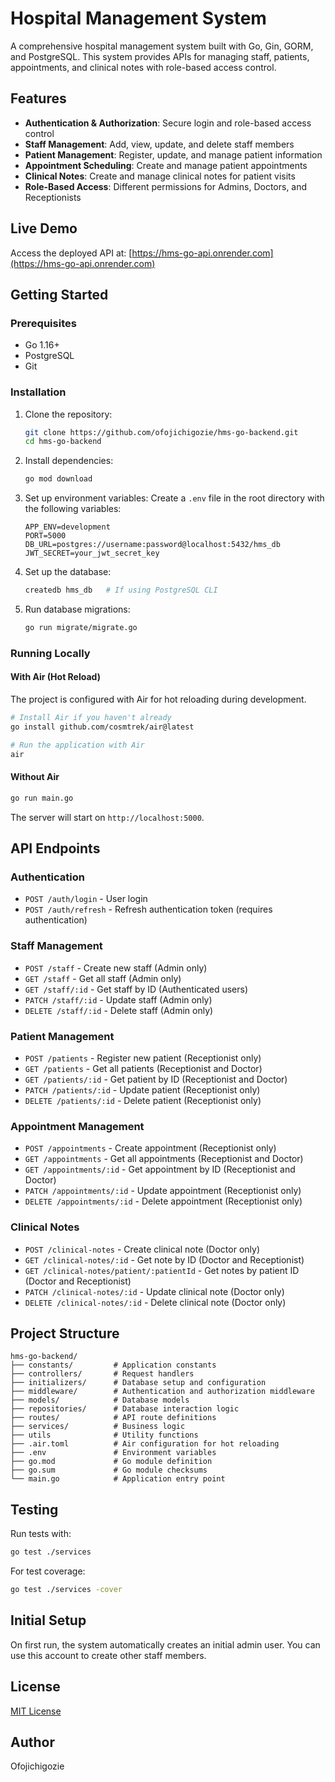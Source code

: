 # Hospital Management System

A comprehensive hospital management system built with Go, Gin, GORM, and PostgreSQL. This system provides APIs for managing staff, patients, appointments, and clinical notes with role-based access control.

## Features

- **Authentication & Authorization**: Secure login and role-based access control
- **Staff Management**: Add, view, update, and delete staff members
- **Patient Management**: Register, update, and manage patient information
- **Appointment Scheduling**: Create and manage patient appointments
- **Clinical Notes**: Create and manage clinical notes for patient visits
- **Role-Based Access**: Different permissions for Admins, Doctors, and Receptionists

## Live Demo

Access the deployed API at: [https://hms-go-api.onrender.com](https://hms-go-api.onrender.com)

## Getting Started

### Prerequisites

- Go 1.16+
- PostgreSQL
- Git

### Installation

1. Clone the repository:
   ```bash
   git clone https://github.com/ofojichigozie/hms-go-backend.git
   cd hms-go-backend
   ```

2. Install dependencies:
   ```bash
   go mod download
   ```

3. Set up environment variables:
   Create a `.env` file in the root directory with the following variables:
   ```
   APP_ENV=development
   PORT=5000
   DB_URL=postgres://username:password@localhost:5432/hms_db
   JWT_SECRET=your_jwt_secret_key
   ```

4. Set up the database:
   ```bash
   createdb hms_db   # If using PostgreSQL CLI
   ```

5. Run database migrations:
   ```bash
   go run migrate/migrate.go

### Running Locally

#### With Air (Hot Reload)

The project is configured with Air for hot reloading during development.

```bash
# Install Air if you haven't already
go install github.com/cosmtrek/air@latest

# Run the application with Air
air
```

#### Without Air

```bash
go run main.go
```

The server will start on `http://localhost:5000`.

## API Endpoints

### Authentication
- `POST /auth/login` - User login
- `POST /auth/refresh` - Refresh authentication token (requires authentication)

### Staff Management
- `POST /staff` - Create new staff (Admin only)
- `GET /staff` - Get all staff (Admin only)
- `GET /staff/:id` - Get staff by ID (Authenticated users)
- `PATCH /staff/:id` - Update staff (Admin only)
- `DELETE /staff/:id` - Delete staff (Admin only)

### Patient Management
- `POST /patients` - Register new patient (Receptionist only)
- `GET /patients` - Get all patients (Receptionist and Doctor)
- `GET /patients/:id` - Get patient by ID (Receptionist and Doctor)
- `PATCH /patients/:id` - Update patient (Receptionist only)
- `DELETE /patients/:id` - Delete patient (Receptionist only)

### Appointment Management
- `POST /appointments` - Create appointment (Receptionist only)
- `GET /appointments` - Get all appointments (Receptionist and Doctor)
- `GET /appointments/:id` - Get appointment by ID (Receptionist and Doctor)
- `PATCH /appointments/:id` - Update appointment (Receptionist only)
- `DELETE /appointments/:id` - Delete appointment (Receptionist only)

### Clinical Notes
- `POST /clinical-notes` - Create clinical note (Doctor only)
- `GET /clinical-notes/:id` - Get note by ID (Doctor and Receptionist)
- `GET /clinical-notes/patient/:patientId` - Get notes by patient ID (Doctor and Receptionist)
- `PATCH /clinical-notes/:id` - Update clinical note (Doctor only)
- `DELETE /clinical-notes/:id` - Delete clinical note (Doctor only)

## Project Structure

```
hms-go-backend/
├── constants/         # Application constants
├── controllers/       # Request handlers
├── initializers/      # Database setup and configuration
├── middleware/        # Authentication and authorization middleware
├── models/            # Database models
├── repositories/      # Database interaction logic
├── routes/            # API route definitions
├── services/          # Business logic
├── utils              # Utility functions
├── .air.toml          # Air configuration for hot reloading
├── .env               # Environment variables
├── go.mod             # Go module definition
├── go.sum             # Go module checksums
└── main.go            # Application entry point
```

## Testing

Run tests with:

```bash
go test ./services
```

For test coverage:

```bash
go test ./services -cover
```

## Initial Setup

On first run, the system automatically creates an initial admin user. You can use this account to create other staff members.

## License

[MIT License](LICENSE)

## Author

Ofojichigozie